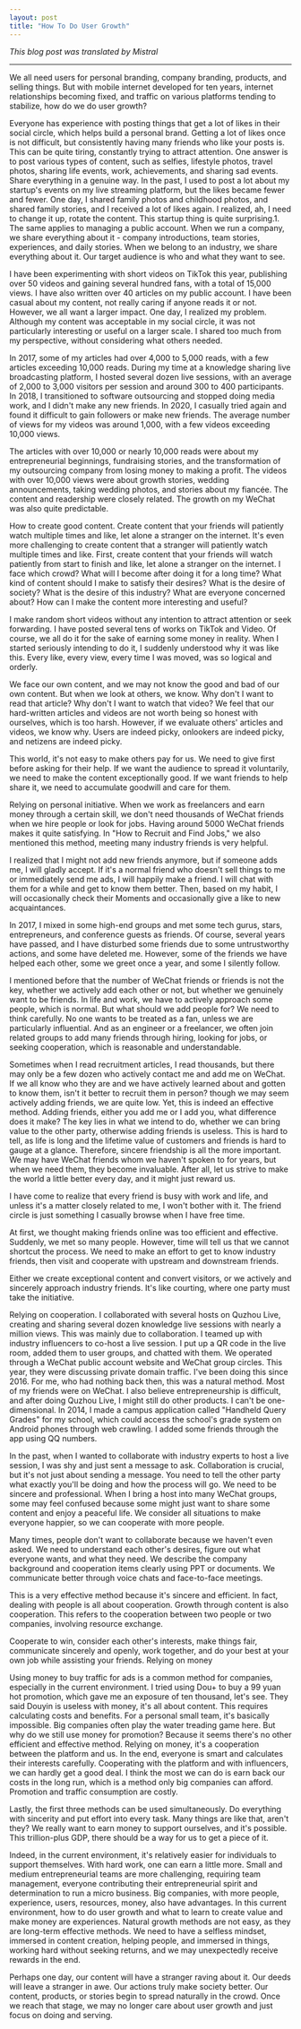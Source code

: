 ```yaml
---
layout: post
title: "How To Do User Growth"
---
```


*This blog post was translated by Mistral*

---

We all need users for personal branding, company branding, products, and selling things. But with mobile internet developed for ten years, internet relationships becoming fixed, and traffic on various platforms tending to stabilize, how do we do user growth?

Everyone has experience with posting things that get a lot of likes in their social circle, which helps build a personal brand. Getting a lot of likes once is not difficult, but consistently having many friends who like your posts is. This can be quite tiring, constantly trying to attract attention. One answer is to post various types of content, such as selfies, lifestyle photos, travel photos, sharing life events, work, achievements, and sharing sad events. Share everything in a genuine way. In the past, I used to post a lot about my startup's events on my live streaming platform, but the likes became fewer and fewer. One day, I shared family photos and childhood photos, and shared family stories, and I received a lot of likes again. I realized, ah, I need to change it up, rotate the content. This startup thing is quite surprising.1. The same applies to managing a public account. When we run a company, we share everything about it - company introductions, team stories, experiences, and daily stories. When we belong to an industry, we share everything about it. Our target audience is who and what they want to see.

I have been experimenting with short videos on TikTok this year, publishing over 50 videos and gaining several hundred fans, with a total of 15,000 views. I have also written over 40 articles on my public account. I have been casual about my content, not really caring if anyone reads it or not. However, we all want a larger impact. One day, I realized my problem. Although my content was acceptable in my social circle, it was not particularly interesting or useful on a larger scale. I shared too much from my perspective, without considering what others needed.

In 2017, some of my articles had over 4,000 to 5,000 reads, with a few articles exceeding 10,000 reads. During my time at a knowledge sharing live broadcasting platform, I hosted several dozen live sessions, with an average of 2,000 to 3,000 visitors per session and around 300 to 400 participants. In 2018, I transitioned to software outsourcing and stopped doing media work, and I didn't make any new friends. In 2020, I casually tried again and found it difficult to gain followers or make new friends. The average number of views for my videos was around 1,000, with a few videos exceeding 10,000 views.

The articles with over 10,000 or nearly 10,000 reads were about my entrepreneurial beginnings, fundraising stories, and the transformation of my outsourcing company from losing money to making a profit. The videos with over 10,000 views were about growth stories, wedding announcements, taking wedding photos, and stories about my fiancée. The content and readership were closely related. The growth on my WeChat was also quite predictable.

How to create good content. Create content that your friends will patiently watch multiple times and like, let alone a stranger on the internet. It's even more challenging to create content that a stranger will patiently watch multiple times and like. First, create content that your friends will watch patiently from start to finish and like, let alone a stranger on the internet. I face which crowd? What will I become after doing it for a long time? What kind of content should I make to satisfy their desires? What is the desire of society? What is the desire of this industry? What are everyone concerned about? How can I make the content more interesting and useful?

I make random short videos without any intention to attract attention or seek forwarding. I have posted several tens of works on TikTok and Video. Of course, we all do it for the sake of earning some money in reality. When I started seriously intending to do it, I suddenly understood why it was like this. Every like, every view, every time I was moved, was so logical and orderly.

We face our own content, and we may not know the good and bad of our own content. But when we look at others, we know. Why don't I want to read that article? Why don't I want to watch that video? We feel that our hard-written articles and videos are not worth being so honest with ourselves, which is too harsh. However, if we evaluate others' articles and videos, we know why. Users are indeed picky, onlookers are indeed picky, and netizens are indeed picky.

This world, it's not easy to make others pay for us. We need to give first before asking for their help. If we want the audience to spread it voluntarily, we need to make the content exceptionally good. If we want friends to help share it, we need to accumulate goodwill and care for them.

Relying on personal initiative. When we work as freelancers and earn money through a certain skill, we don't need thousands of WeChat friends when we hire people or look for jobs. Having around 5000 WeChat friends makes it quite satisfying. In "How to Recruit and Find Jobs," we also mentioned this method, meeting many industry friends is very helpful.

I realized that I might not add new friends anymore, but if someone adds me, I will gladly accept. If it's a normal friend who doesn't sell things to me or immediately send me ads, I will happily make a friend. I will chat with them for a while and get to know them better. Then, based on my habit, I will occasionally check their Moments and occasionally give a like to new acquaintances.

In 2017, I mixed in some high-end groups and met some tech gurus, stars, entrepreneurs, and conference guests as friends. Of course, several years have passed, and I have disturbed some friends due to some untrustworthy actions, and some have deleted me. However, some of the friends we have helped each other, some we greet once a year, and some I silently follow.

I mentioned before that the number of WeChat friends or friends is not the key, whether we actively add each other or not, but whether we genuinely want to be friends. In life and work, we have to actively approach some people, which is normal. But what should we add people for? We need to think carefully. No one wants to be treated as a fan, unless we are particularly influential. And as an engineer or a freelancer, we often join related groups to add many friends through hiring, looking for jobs, or seeking cooperation, which is reasonable and understandable.

Sometimes when I read recruitment articles, I read thousands, but there may only be a few dozen who actively contact me and add me on WeChat. If we all know who they are and we have actively learned about and gotten to know them, isn't it better to recruit them in person? though we may seem actively adding friends, we are quite low. Yet, this is indeed an effective method. Adding friends, either you add me or I add you, what difference does it make? The key lies in what we intend to do, whether we can bring value to the other party, otherwise adding friends is useless. This is hard to tell, as life is long and the lifetime value of customers and friends is hard to gauge at a glance. Therefore, sincere friendship is all the more important. We may have WeChat friends whom we haven't spoken to for years, but when we need them, they become invaluable. After all, let us strive to make the world a little better every day, and it might just reward us.

I have come to realize that every friend is busy with work and life, and unless it's a matter closely related to me, I won't bother with it. The friend circle is just something I casually browse when I have free time.

At first, we thought making friends online was too efficient and effective. Suddenly, we met so many people. However, time will tell us that we cannot shortcut the process. We need to make an effort to get to know industry friends, then visit and cooperate with upstream and downstream friends.

Either we create exceptional content and convert visitors, or we actively and sincerely approach industry friends. It's like courting, where one party must take the initiative.

Relying on cooperation. I collaborated with several hosts on Quzhou Live, creating and sharing several dozen knowledge live sessions with nearly a million views. This was mainly due to collaboration. I teamed up with industry influencers to co-host a live session. I put up a QR code in the live room, added them to user groups, and chatted with them. We operated through a WeChat public account website and WeChat group circles. This year, they were discussing private domain traffic. I've been doing this since 2016. For me, who had nothing back then, this was a natural method. Most of my friends were on WeChat. I also believe entrepreneurship is difficult, and after doing Quzhou Live, I might still do other products. I can't be one-dimensional. In 2014, I made a campus application called "Handheld Query Grades" for my school, which could access the school's grade system on Android phones through web crawling. I added some friends through the app using QQ numbers.

In the past, when I wanted to collaborate with industry experts to host a live session, I was shy and just sent a message to ask. Collaboration is crucial, but it's not just about sending a message. You need to tell the other party what exactly you'll be doing and how the process will go. We need to be sincere and professional. When I bring a host into many WeChat groups, some may feel confused because some might just want to share some content and enjoy a peaceful life. We consider all situations to make everyone happier, so we can cooperate with more people.

Many times, people don't want to collaborate because we haven't even asked. We need to understand each other's desires, figure out what everyone wants, and what they need. We describe the company background and cooperation items clearly using PPT or documents. We communicate better through voice chats and face-to-face meetings.

This is a very effective method because it's sincere and efficient. In fact, dealing with people is all about cooperation. Growth through content is also cooperation. This refers to the cooperation between two people or two companies, involving resource exchange.

Cooperate to win, consider each other's interests, make things fair, communicate sincerely and openly, work together, and do your best at your own job while assisting your friends. Relying on money

Using money to buy traffic for ads is a common method for companies, especially in the current environment. I tried using Dou+ to buy a 99 yuan hot promotion, which gave me an exposure of ten thousand, let's see. They said Douyin is useless with money, it's all about content. This requires calculating costs and benefits. For a personal small team, it's basically impossible. Big companies often play the water treading game here. But why do we still use money for promotion? Because it seems there's no other efficient and effective method. Relying on money, it's a cooperation between the platform and us. In the end, everyone is smart and calculates their interests carefully. Cooperating with the platform and with influencers, we can hardly get a good deal. I think the most we can do is earn back our costs in the long run, which is a method only big companies can afford. Promotion and traffic consumption are costly.

Lastly, the first three methods can be used simultaneously. Do everything with sincerity and put effort into every task. Many things are like that, aren't they? We really want to earn money to support ourselves, and it's possible. This trillion-plus GDP, there should be a way for us to get a piece of it.

Indeed, in the current environment, it's relatively easier for individuals to support themselves. With hard work, one can earn a little more. Small and medium entrepreneurial teams are more challenging, requiring team management, everyone contributing their entrepreneurial spirit and determination to run a micro business. Big companies, with more people, experience, users, resources, money, also have advantages. In this current environment, how to do user growth and what to learn to create value and make money are experiences. Natural growth methods are not easy, as they are long-term effective methods. We need to have a selfless mindset, immersed in content creation, helping people, and immersed in things, working hard without seeking returns, and we may unexpectedly receive rewards in the end.

Perhaps one day, our content will have a stranger raving about it. Our deeds will leave a stranger in awe. Our actions truly make society better. Our content, products, or stories begin to spread naturally in the crowd. Once we reach that stage, we may no longer care about user growth and just focus on doing and serving.
